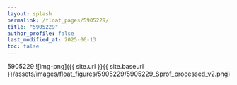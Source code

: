 ```yaml
---
layout: splash
permalink: /float_pages/5905229/
title: "5905229"
author_profile: false
last_modified_at: 2025-06-13
toc: false
---
```

 
5905229
![img-png]({{ site.url }}{{ site.baseurl }}/assets/images/float_figures/5905229/5905229_Sprof_processed_v2.png)